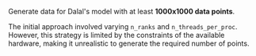 Generate data for Dalal's model with at least **1000x1000 data points**.

The initial approach involved varying `n_ranks` and `n_threads_per_proc`. However, this strategy is limited by the constraints of the available hardware, making it unrealistic to generate the required number of points.

